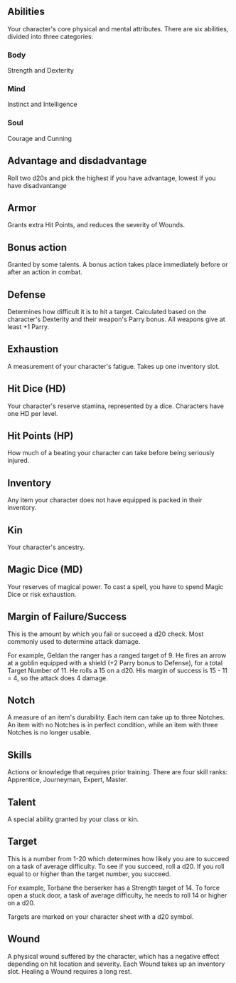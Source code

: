 ## Abilities
Your character's core physical and mental attributes. There are six abilities, divided into three categories: 

### Body 
Strength and Dexterity

### Mind
Instinct and Intelligence

### Soul
Courage and Cunning

## Advantage and disdadvantage
Roll two d20s and pick the highest if you have advantage, lowest if you have disadvantange

## Armor
Grants extra Hit Points, and reduces the severity of Wounds.

## Bonus action
Granted by some talents. A bonus action takes place immediately before or after an action in combat.

## Defense
Determines how difficult it is to hit a target. Calculated based on the character's Dexterity and their weapon's Parry bonus. All weapons give at least +1 Parry.

## Exhaustion
A measurement of your character's fatigue. Takes up one inventory slot.

## Hit Dice (HD)
Your character's reserve stamina, represented by a dice. Characters have one HD per level.

## Hit Points (HP)
How much of a beating your character can take before being seriously injured.

## Inventory
Any item your character does not have equipped is packed in their inventory.

## Kin
Your character's ancestry.

## Magic Dice (MD)
Your reserves of magical power. To cast a spell, you have to spend Magic Dice or risk exhaustion.

## Margin of Failure/Success
This is the amount by which you fail or succeed a d20 check. Most commonly used to determine attack damage. 

For example, Geldan the ranger has a ranged target of 9. He fires an arrow at a goblin equipped with a shield (+2 Parry bonus to Defense), for a total Target Number of 11. He rolls a 15 on a d20. His margin of success is 15 - 11 = 4, so the attack does 4 damage.

## Notch
A measure of an item's durability. Each item can take up to three Notches. An item with no Notches is in perfect condition, while an item with three Notches is no longer usable.

## Skills
Actions or knowledge that requires prior training. There are four skill ranks: Apprentice, Journeyman, Expert, Master.

## Talent
A special ability granted by your class or kin.

## Target
This is a number from 1-20 which determines how likely you are to succeed on a task of average difficulty. To see if you succeed, roll a d20. If you roll equal to or higher than the target number, you succeed.

For example, Torbane the berserker has a Strength target of 14. To force open a stuck door, a task of average difficulty, he needs to roll 14 or higher on a d20.

Targets are marked on your character sheet with a d20 symbol.

## Wound
A physical wound suffered by the character, which has a negative effect depending on hit location and severity. Each Wound takes up an inventory slot. Healing a Wound requires a long rest.
